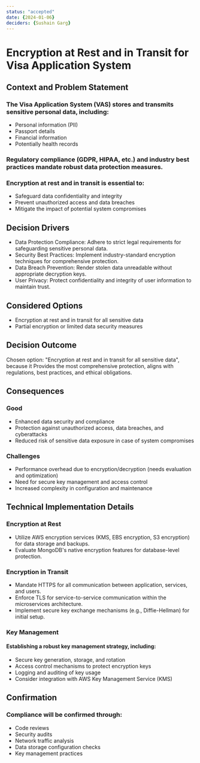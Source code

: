 ```yaml
---
status: "accepted"
date: {2024-01-06}
deciders: {Sushain Garg}
---
```

# Encryption at Rest and in Transit for Visa Application System

## Context and Problem Statement

### The Visa Application System (VAS) stores and transmits sensitive personal data, including:
* Personal information (PII)
* Passport details
* Financial information
* Potentially health records
### Regulatory compliance (GDPR, HIPAA, etc.) and industry best practices mandate robust data protection measures.
### Encryption at rest and in transit is essential to:
* Safeguard data confidentiality and integrity
* Prevent unauthorized access and data breaches
* Mitigate the impact of potential system compromises


## Decision Drivers

* Data Protection Compliance: Adhere to strict legal requirements for safeguarding sensitive personal data.
* Security Best Practices: Implement industry-standard encryption techniques for comprehensive protection.
* Data Breach Prevention: Render stolen data unreadable without appropriate decryption keys.
* User Privacy: Protect confidentiality and integrity of user information to maintain trust.

## Considered Options

* Encryption at rest and in transit for all sensitive data
* Partial encryption or limited data security measures

## Decision Outcome

Chosen option: "Encryption at rest and in transit for all sensitive data", because
it Provides the most comprehensive protection, aligns with regulations, best practices, and ethical obligations.


## Consequences

### Good 

* Enhanced data security and compliance
* Protection against unauthorized access, data breaches, and cyberattacks
* Reduced risk of sensitive data exposure in case of system compromises

### Challenges

* Performance overhead due to encryption/decryption (needs evaluation and optimization)
* Need for secure key management and access control
* Increased complexity in configuration and maintenance

## Technical Implementation Details

### Encryption at Rest

* Utilize AWS encryption services (KMS, EBS encryption, S3 encryption) for data storage and backups.
* Evaluate MongoDB's native encryption features for database-level protection.

### Encryption in Transit

* Mandate HTTPS for all communication between application, services, and users.
* Enforce TLS for service-to-service communication within the microservices architecture.
* Implement secure key exchange mechanisms (e.g., Diffie-Hellman) for initial setup.

### Key Management

#### Establishing a robust key management strategy, including:

* Secure key generation, storage, and rotation
* Access control mechanisms to protect encryption keys
* Logging and auditing of key usage
* Consider integration with AWS Key Management Service (KMS)

## Confirmation

### Compliance will be confirmed through:

* Code reviews
* Security audits
* Network traffic analysis
* Data storage configuration checks
* Key management practices

